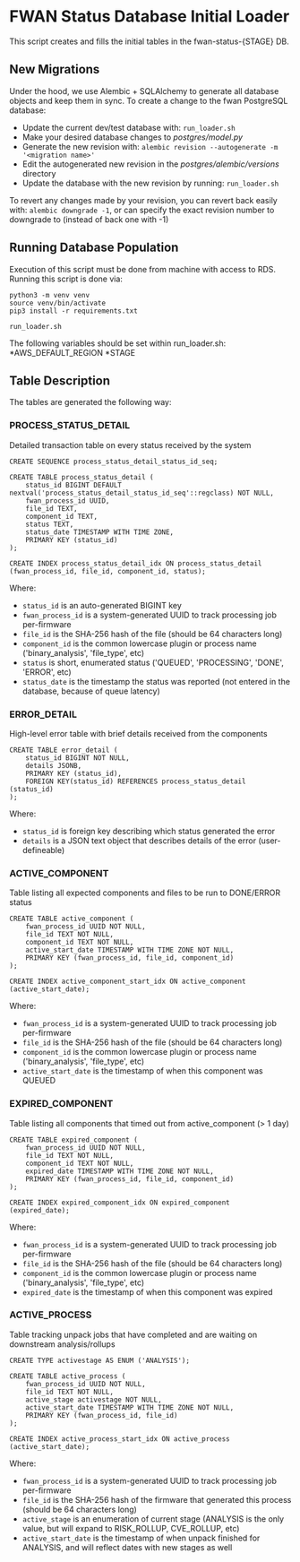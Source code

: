 # FWAN Status Database Initial Loader

This script creates and fills the initial tables in the fwan-status-{STAGE} DB.

## New Migrations

Under the hood, we use Alembic + SQLAlchemy to generate all database objects and keep them in sync.
To create a change to the fwan PostgreSQL database:

- Update the current dev/test database with: `run_loader.sh`
- Make your desired database changes to _postgres/model.py_
- Generate the new revision with: `alembic revision --autogenerate -m '<migration name>'`
- Edit the autogenerated new revision in the _postgres/alembic/versions_ directory
- Update the database with the new revision by running: `run_loader.sh`

To revert any changes made by your revision, you can revert back easily with: `alembic downgrade -1`, or can specify the exact revision number to downgrade to (instead of back one with -1)

## Running Database Population

Execution of this script must be done from machine with access to RDS.
Running this script is done via:

```
python3 -m venv venv
source venv/bin/activate
pip3 install -r requirements.txt

run_loader.sh
```

The following variables should be set within run_loader.sh:
*AWS_DEFAULT_REGION
*STAGE

## Table Description

The tables are generated the following way:

### PROCESS_STATUS_DETAIL

Detailed transaction table on every status received by the system

```
CREATE SEQUENCE process_status_detail_status_id_seq;

CREATE TABLE process_status_detail (
    status_id BIGINT DEFAULT nextval('process_status_detail_status_id_seq'::regclass) NOT NULL,
    fwan_process_id UUID,
    file_id TEXT,
    component_id TEXT,
    status TEXT,
    status_date TIMESTAMP WITH TIME ZONE,
    PRIMARY KEY (status_id)
);

CREATE INDEX process_status_detail_idx ON process_status_detail (fwan_process_id, file_id, component_id, status);
```

Where:

- `status_id` is an auto-generated BIGINT key
- `fwan_process_id` is a system-generated UUID to track processing job per-firmware
- `file_id` is the SHA-256 hash of the file (should be 64 characters long)
- `component_id` is the common lowercase plugin or process name ('binary_analysis', 'file_type', etc)
- `status` is short, enumerated status ('QUEUED', 'PROCESSING', 'DONE', 'ERROR', etc)
- `status_date` is the timestamp the status was reported (not entered in the database, because of queue latency)

### ERROR_DETAIL

High-level error table with brief details received from the components

```
CREATE TABLE error_detail (
    status_id BIGINT NOT NULL,
    details JSONB,
    PRIMARY KEY (status_id),
    FOREIGN KEY(status_id) REFERENCES process_status_detail (status_id)
);
```

Where:

- `status_id` is foreign key describing which status generated the error
- `details` is a JSON text object that describes details of the error (user-defineable)

### ACTIVE_COMPONENT

Table listing all expected components and files to be run to DONE/ERROR status

```
CREATE TABLE active_component (
    fwan_process_id UUID NOT NULL,
    file_id TEXT NOT NULL,
    component_id TEXT NOT NULL,
    active_start_date TIMESTAMP WITH TIME ZONE NOT NULL,
    PRIMARY KEY (fwan_process_id, file_id, component_id)
);

CREATE INDEX active_component_start_idx ON active_component (active_start_date);
```

Where:

- `fwan_process_id` is a system-generated UUID to track processing job per-firmware
- `file_id` is the SHA-256 hash of the file (should be 64 characters long)
- `component_id` is the common lowercase plugin or process name ('binary_analysis', 'file_type', etc)
- `active_start_date` is the timestamp of when this component was QUEUED

### EXPIRED_COMPONENT

Table listing all components that timed out from active_component (> 1 day)

```
CREATE TABLE expired_component (
    fwan_process_id UUID NOT NULL,
    file_id TEXT NOT NULL,
    component_id TEXT NOT NULL,
    expired_date TIMESTAMP WITH TIME ZONE NOT NULL,
    PRIMARY KEY (fwan_process_id, file_id, component_id)
);

CREATE INDEX expired_component_idx ON expired_component (expired_date);
```

Where:

- `fwan_process_id` is a system-generated UUID to track processing job per-firmware
- `file_id` is the SHA-256 hash of the file (should be 64 characters long)
- `component_id` is the common lowercase plugin or process name ('binary_analysis', 'file_type', etc)
- `expired_date` is the timestamp of when this component was expired

### ACTIVE_PROCESS

Table tracking unpack jobs that have completed and are waiting on downstream analysis/rollups

```
CREATE TYPE activestage AS ENUM ('ANALYSIS');

CREATE TABLE active_process (
    fwan_process_id UUID NOT NULL,
    file_id TEXT NOT NULL,
    active_stage activestage NOT NULL,
    active_start_date TIMESTAMP WITH TIME ZONE NOT NULL,
    PRIMARY KEY (fwan_process_id, file_id)
);

CREATE INDEX active_process_start_idx ON active_process (active_start_date);
```

Where:

- `fwan_process_id` is a system-generated UUID to track processing job per-firmware
- `file_id` is the SHA-256 hash of the firmware that generated this process (should be 64 characters long)
- `active_stage` is an enumeration of current stage (ANALYSIS is the only value, but will expand to RISK_ROLLUP, CVE_ROLLUP, etc)
- `active_start_date` is the timestamp of when unpack finished for ANALYSIS, and will reflect dates with new stages as well
